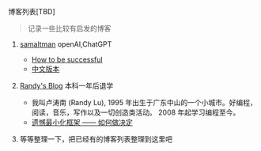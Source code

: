 博客列表[TBD]
> 记录一些比较有启发的博客

1. [samaltman](https://blog.samaltman.com/how-to-be-successful) openAI,ChatGPT

    * [How to be successful](https://blog.samaltman.com/how-to-be-successful)
    * [中文版本]( https://www.xuexirust.com/post/how-to-be-successful/)


2. [Randy's Blog](https://lutaonan.com/) 本科一年后退学

    * 我叫卢涛南 (Randy Lu), 1995 年出生于广东中山的一个小城市。好编程，阅读，音乐，写作以及一切创造类活动。 2008 年起学习编程至今。
    * [遗憾最小化框架 —— 如何做决定](https://lutaonan.com/blog/regret-minimization-framework/)

3. 等等整理一下，把已经有的博客列表整理到这里吧